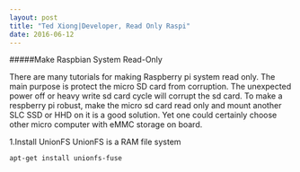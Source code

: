 ```yaml
---
layout: post
title: "Ted Xiong|Developer, Read Only Raspi"
date: 2016-06-12
---
```


#####Make Raspbian System Read-Only

There are many tutorials for making Raspberry pi system read only. The main purpose is protect the micro SD card from corruption. The unexpected power off or heavy write sd card cycle will corrupt the sd card. To make a respberry pi robust, make the micro sd card read only and mount another SLC SSD or HHD on it is a good solution. Yet one could certainly choose other micro computer with eMMC storage on board.

1.Install UnionFS
UnionFS is a RAM file system
<pre class="prettyprint pre-scrollable"><code>apt-get install unionfs-fuse</code></pre>